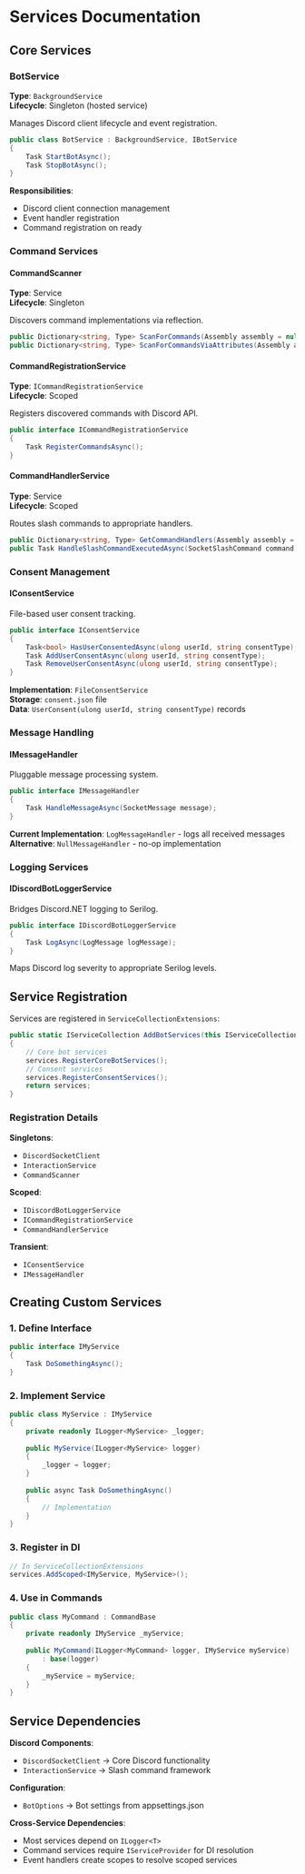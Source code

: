 # Services Documentation

## Core Services

### BotService
**Type**: `BackgroundService`  
**Lifecycle**: Singleton (hosted service)

Manages Discord client lifecycle and event registration.

```csharp
public class BotService : BackgroundService, IBotService
{
    Task StartBotAsync();
    Task StopBotAsync();
}
```

**Responsibilities**:
- Discord client connection management
- Event handler registration
- Command registration on ready

### Command Services

#### CommandScanner
**Type**: Service  
**Lifecycle**: Singleton

Discovers command implementations via reflection.

```csharp
public Dictionary<string, Type> ScanForCommands(Assembly assembly = null);
public Dictionary<string, Type> ScanForCommandsViaAttributes(Assembly assembly = null);
```

#### CommandRegistrationService
**Type**: `ICommandRegistrationService`  
**Lifecycle**: Scoped

Registers discovered commands with Discord API.

```csharp
public interface ICommandRegistrationService
{
    Task RegisterCommandsAsync();
}
```

#### CommandHandlerService
**Type**: Service  
**Lifecycle**: Scoped

Routes slash commands to appropriate handlers.

```csharp
public Dictionary<string, Type> GetCommandHandlers(Assembly assembly = null);
public Task HandleSlashCommandExecutedAsync(SocketSlashCommand command);
```

### Consent Management

#### IConsentService
File-based user consent tracking.

```csharp
public interface IConsentService
{
    Task<bool> HasUserConsentedAsync(ulong userId, string consentType);
    Task AddUserConsentAsync(ulong userId, string consentType);
    Task RemoveUserConsentAsync(ulong userId, string consentType);
}
```

**Implementation**: `FileConsentService`  
**Storage**: `consent.json` file  
**Data**: `UserConsent(ulong userId, string consentType)` records

### Message Handling

#### IMessageHandler
Pluggable message processing system.

```csharp
public interface IMessageHandler
{
    Task HandleMessageAsync(SocketMessage message);
}
```

**Current Implementation**: `LogMessageHandler` - logs all received messages  
**Alternative**: `NullMessageHandler` - no-op implementation

### Logging Services

#### IDiscordBotLoggerService
Bridges Discord.NET logging to Serilog.

```csharp
public interface IDiscordBotLoggerService
{
    Task LogAsync(LogMessage logMessage);
}
```

Maps Discord log severity to appropriate Serilog levels.

## Service Registration

Services are registered in `ServiceCollectionExtensions`:

```csharp
public static IServiceCollection AddBotServices(this IServiceCollection services, IConfiguration configuration)
{
    // Core bot services
    services.RegisterCoreBotServices();
    // Consent services  
    services.RegisterConsentServices();
    return services;
}
```

### Registration Details

**Singletons**:
- `DiscordSocketClient`
- `InteractionService`
- `CommandScanner`

**Scoped**:
- `IDiscordBotLoggerService`
- `ICommandRegistrationService`
- `CommandHandlerService`

**Transient**:
- `IConsentService`
- `IMessageHandler`

## Creating Custom Services

### 1. Define Interface
```csharp
public interface IMyService
{
    Task DoSomethingAsync();
}
```

### 2. Implement Service
```csharp
public class MyService : IMyService
{
    private readonly ILogger<MyService> _logger;
    
    public MyService(ILogger<MyService> logger)
    {
        _logger = logger;
    }
    
    public async Task DoSomethingAsync()
    {
        // Implementation
    }
}
```

### 3. Register in DI
```csharp
// In ServiceCollectionExtensions
services.AddScoped<IMyService, MyService>();
```

### 4. Use in Commands
```csharp
public class MyCommand : CommandBase
{
    private readonly IMyService _myService;
    
    public MyCommand(ILogger<MyCommand> logger, IMyService myService) 
        : base(logger)
    {
        _myService = myService;
    }
}
```

## Service Dependencies

**Discord Components**:
- `DiscordSocketClient` → Core Discord functionality
- `InteractionService` → Slash command framework

**Configuration**:
- `BotOptions` → Bot settings from appsettings.json

**Cross-Service Dependencies**:
- Most services depend on `ILogger<T>`
- Command services require `IServiceProvider` for DI resolution
- Event handlers create scopes to resolve scoped services
